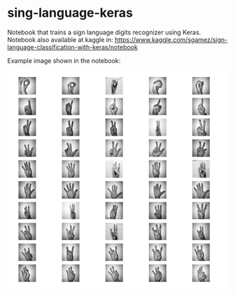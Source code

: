 # sing-language-keras
Notebook that trains a sign language digits recognizer using Keras. Notebook also available at kaggle in: https://www.kaggle.com/sgamez/sign-language-classification-with-keras/notebook 

Example image shown in the notebook:

![alt text](https://raw.githubusercontent.com/gamez444/sing-language-keras/master/hand_digits.png)

